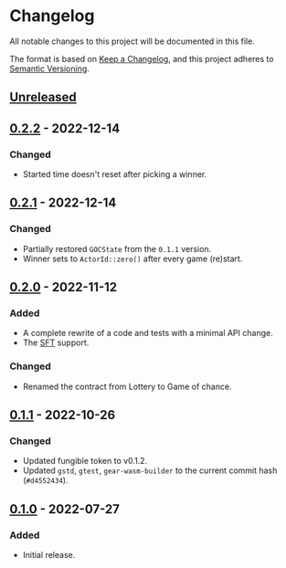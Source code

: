 # Changelog
All notable changes to this project will be documented in this file.

The format is based on [Keep a Changelog](https://keepachangelog.com/en/1.0.0/),
and this project adheres to [Semantic Versioning](https://semver.org/spec/v2.0.0.html).

## [Unreleased]
## [0.2.2] - 2022-12-14
### Changed
- Started time doesn't reset after picking a winner.

## [0.2.1] - 2022-12-14
### Changed
- Partially restored `GOCState` from the `0.1.1` version.
- Winner sets to `ActorId::zero()` after every game (re)start.

## [0.2.0] - 2022-11-12
### Added
- A complete rewrite of a code and tests with a minimal API change.
- The [SFT](https://github.com/gear-dapps/sharded-fungible-token) support.
### Changed
- Renamed the contract from Lottery to Game of chance.

## [0.1.1] - 2022-10-26
### Changed
- Updated fungible token to v0.1.2.
- Updated `gstd`, `gtest`, `gear-wasm-builder` to the current commit hash (`#d4552434`).

## [0.1.0] - 2022-07-27
### Added
- Initial release.

[Unreleased]: https://github.com/gear-dapps/lottery/compare/0.2.2...HEAD
[0.2.2]: https://github.com/gear-dapps/lottery/compare/0.2.1...0.2.2
[0.2.1]: https://github.com/gear-dapps/lottery/compare/0.2.0...0.2.1
[0.2.0]: https://github.com/gear-dapps/lottery/compare/0.1.1...0.2.0
[0.1.1]: https://github.com/gear-dapps/lottery/compare/0.1.0...0.1.1
[0.1.0]: https://github.com/gear-dapps/lottery/compare/60d5a8e...0.1.0
